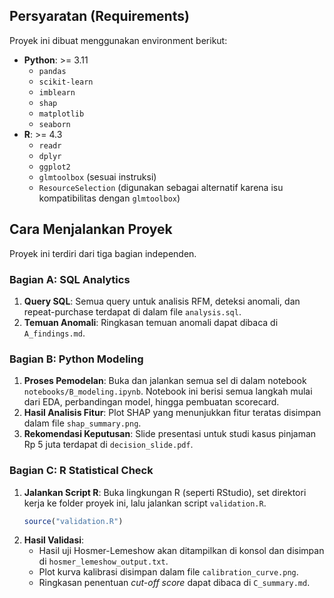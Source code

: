 ## Persyaratan (Requirements)

Proyek ini dibuat menggunakan environment berikut:

* **Python**: >= 3.11
    * `pandas`
    * `scikit-learn`
    * `imblearn`
    * `shap`
    * `matplotlib`
    * `seaborn`
* **R**: >= 4.3
    * `readr`
    * `dplyr`
    * `ggplot2`
    * `glmtoolbox` (sesuai instruksi)
    * `ResourceSelection` (digunakan sebagai alternatif karena isu kompatibilitas dengan `glmtoolbox`)

## Cara Menjalankan Proyek

Proyek ini terdiri dari tiga bagian independen.

### Bagian A: SQL Analytics

1.  **Query SQL**: Semua query untuk analisis RFM, deteksi anomali, dan repeat-purchase terdapat di dalam file `analysis.sql`.
2.  **Temuan Anomali**: Ringkasan temuan anomali dapat dibaca di `A_findings.md`.

### Bagian B: Python Modeling

1.  **Proses Pemodelan**: Buka dan jalankan semua sel di dalam notebook `notebooks/B_modeling.ipynb`. Notebook ini berisi semua langkah mulai dari EDA, perbandingan model, hingga pembuatan scorecard.
2.  **Hasil Analisis Fitur**: Plot SHAP yang menunjukkan fitur teratas disimpan dalam file `shap_summary.png`.
3.  **Rekomendasi Keputusan**: Slide presentasi untuk studi kasus pinjaman Rp 5 juta terdapat di `decision_slide.pdf`.

### Bagian C: R Statistical Check

1.  **Jalankan Script R**: Buka lingkungan R (seperti RStudio), set direktori kerja ke folder proyek ini, lalu jalankan script `validation.R`.
    ```R
    source("validation.R")
    ```
2.  **Hasil Validasi**:
    * Hasil uji Hosmer-Lemeshow akan ditampilkan di konsol dan disimpan di `hosmer_lemeshow_output.txt`.
    * Plot kurva kalibrasi disimpan dalam file `calibration_curve.png`.
    * Ringkasan penentuan *cut-off score* dapat dibaca di `C_summary.md`.
